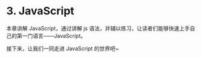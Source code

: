 # 3. JavaScript

本章讲解 JavaScript，通过讲解 js 语法，并辅以练习，让读者们能够快速上手自己的第一门语言——JavaScript。

接下来，让我们一同走进 JavaScript 的世界吧~